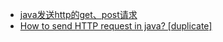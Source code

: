  - [java发送http的get、post请求](http://www.cnblogs.com/zhuawang/archive/2012/12/08/2809380.html)
 - [How to send HTTP request in java? [duplicate]](http://stackoverflow.com/questions/1359689/how-to-send-http-request-in-java)